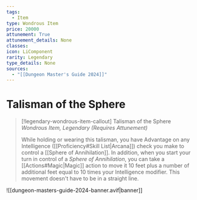 ```yaml
---
tags:
  - Item
type: Wondrous Item
price: 20000
attunement: True
attunement_details: None
classes:
icon: LiComponent
rarity: Legendary
type_details: None
sources: 
  - "[[Dungeon Master's Guide 2024]]"
---
```

# Talisman of the Sphere
>[!legendary-wondrous-item-callout] Talisman of the Sphere
>_Wondrous Item, Legendary (Requires Attunement)_
>
>While holding or wearing this talisman, you have Advantage on any Intelligence ([[Proficiency#Skill List\|Arcana]]) check you make to control a [[Sphere of Annihilation]]. In addition, when you start your turn in control of a _Sphere of Annihilation_, you can take a [[Actions#Magic\|Magic]] action to move it 10 feet plus a number of additional feet equal to 10 times your Intelligence modifier. This movement doesn't have to be in a straight line.
>


![[dungeon-masters-guide-2024-banner.avif|banner]]